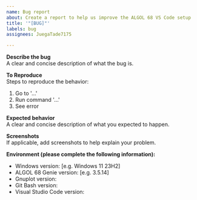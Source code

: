 ```yaml
---
name: Bug report
about: Create a report to help us improve the ALGOL 68 VS Code setup
title: '"[BUG]"'
labels: bug
assignees: JuegaTade7175

---
```


**Describe the bug**  
A clear and concise description of what the bug is.

**To Reproduce**  
Steps to reproduce the behavior:
1. Go to '...'
2. Run command '...'
3. See error

**Expected behavior**  
A clear and concise description of what you expected to happen.

**Screenshots**  
If applicable, add screenshots to help explain your problem.

**Environment (please complete the following information):**  
 - Windows version: [e.g. Windows 11 23H2]  
 - ALGOL 68 Genie version: [e.g. 3.5.14]  
 - Gnuplot version:  
 - Git Bash version:  
 - Visual Studio Code version:
